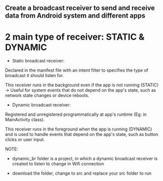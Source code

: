 ## Create a broadcast receiver to send and receive data from Android system and different apps

# 2 main type of receiver: STATIC & DYNAMIC

+ Static broadcast receiver:  

Declared in the manifest file with an intent filter to specifies the type of broadcast it should listen for.

This receiver runs in the background even if the app is not running (STATIC) -> Useful for system events that do not depend on the app's state, such as network state changes or device reboots.


+ Dynamic broadcast receiver:

Registered and unregistered programmatically at app's runtime (Eg: in MainActivity class).

This receiver runs in the foreground when the app is running (DYNAMIC) and is used to handle events that depend on the app's state, such as button clicks or user input.

NOTE:

- dynamic_br folder is a project, in which a dynamic broadcast receiver is created to listen to change in Wifi connection

- download the folder, change to src and replace your src folder to run
